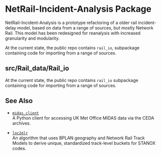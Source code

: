 # NetRail-Incident-Analysis Package

NetRail-Incident-Analysis is a prototype refactoring of a older rail incident-delay model, based on data from a range of sources, but mostly Network Rail. This model has been redesigned for reanalysis with increased granularity and modularity. 

At the current state, the public repo contains `rail_io`, subpackage containing code for importing from a range of sources. 
## src/Rail_data/Rail_io
At the current state, the public repo contains `rail_io` subpackage containing code for importing from a range of sources.
## See Also

- [`midas_client`](https://github.com/Katielocks/uk-midas-client)  
  A Python client for accessing UK Met Office MIDAS data via the CEDA archives.

- [`loc2elr`](https://github.com/Katielocks/loc2elr)  
  An algorithm that uses BPLAN geography and Network Rail Track Models to derive unique, standardized track-level buckets for STANOX codes.